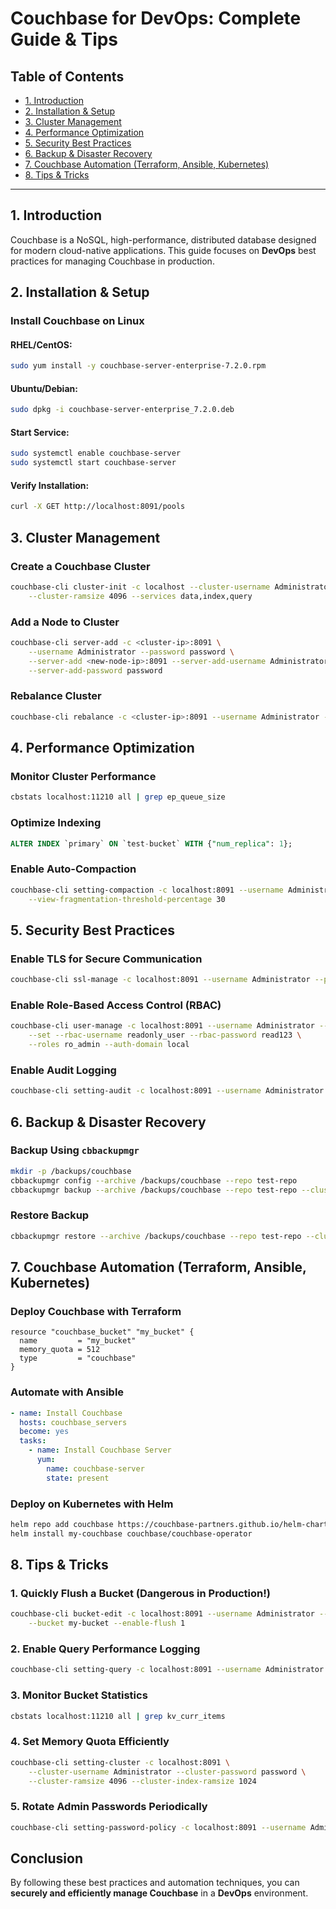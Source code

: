 # Couchbase for DevOps: Complete Guide & Tips

## Table of Contents
- [1. Introduction](#1-introduction)
- [2. Installation & Setup](#2-installation--setup)
- [3. Cluster Management](#3-cluster-management)
- [4. Performance Optimization](#4-performance-optimization)
- [5. Security Best Practices](#5-security-best-practices)
- [6. Backup & Disaster Recovery](#6-backup--disaster-recovery)
- [7. Couchbase Automation (Terraform, Ansible, Kubernetes)](#7-couchbase-automation-terraform-ansible-kubernetes)
- [8. Tips & Tricks](#8-tips--tricks)

---

## 1. Introduction
Couchbase is a NoSQL, high-performance, distributed database designed for modern cloud-native applications. This guide focuses on **DevOps** best practices for managing Couchbase in production.

## 2. Installation & Setup
### **Install Couchbase on Linux**
#### **RHEL/CentOS:**
```sh
sudo yum install -y couchbase-server-enterprise-7.2.0.rpm
```
#### **Ubuntu/Debian:**
```sh
sudo dpkg -i couchbase-server-enterprise_7.2.0.deb
```
#### **Start Service:**
```sh
sudo systemctl enable couchbase-server
sudo systemctl start couchbase-server
```
#### **Verify Installation:**
```sh
curl -X GET http://localhost:8091/pools
```

## 3. Cluster Management
### **Create a Couchbase Cluster**
```sh
couchbase-cli cluster-init -c localhost --cluster-username Administrator --cluster-password password \
    --cluster-ramsize 4096 --services data,index,query
```
### **Add a Node to Cluster**
```sh
couchbase-cli server-add -c <cluster-ip>:8091 \
    --username Administrator --password password \
    --server-add <new-node-ip>:8091 --server-add-username Administrator \
    --server-add-password password
```
### **Rebalance Cluster**
```sh
couchbase-cli rebalance -c <cluster-ip>:8091 --username Administrator --password password
```


## 4. Performance Optimization
### **Monitor Cluster Performance**
```sh
cbstats localhost:11210 all | grep ep_queue_size
```
### **Optimize Indexing**
```sql
ALTER INDEX `primary` ON `test-bucket` WITH {"num_replica": 1};
```
### **Enable Auto-Compaction**
```sh
couchbase-cli setting-compaction -c localhost:8091 --username Administrator --password password \
    --view-fragmentation-threshold-percentage 30
```

## 5. Security Best Practices
### **Enable TLS for Secure Communication**
```sh
couchbase-cli ssl-manage -c localhost:8091 --username Administrator --password password --set-cert
```
### **Enable Role-Based Access Control (RBAC)**
```sh
couchbase-cli user-manage -c localhost:8091 --username Administrator --password password \
    --set --rbac-username readonly_user --rbac-password read123 \
    --roles ro_admin --auth-domain local
```
### **Enable Audit Logging**
```sh
couchbase-cli setting-audit -c localhost:8091 --username Administrator --password password --audit-enabled 1
```


## 6. Backup & Disaster Recovery
### **Backup Using `cbbackupmgr`**
```sh
mkdir -p /backups/couchbase
cbbackupmgr config --archive /backups/couchbase --repo test-repo
cbbackupmgr backup --archive /backups/couchbase --repo test-repo --cluster http://localhost:8091 --username Administrator --password password
```
### **Restore Backup**
```sh
cbbackupmgr restore --archive /backups/couchbase --repo test-repo --cluster http://localhost:8091 --username Administrator --password password
```

## 7. Couchbase Automation (Terraform, Ansible, Kubernetes)
### **Deploy Couchbase with Terraform**
```hcl
resource "couchbase_bucket" "my_bucket" {
  name         = "my_bucket"
  memory_quota = 512
  type         = "couchbase"
}
```
### **Automate with Ansible**
```yaml
- name: Install Couchbase
  hosts: couchbase_servers
  become: yes
  tasks:
    - name: Install Couchbase Server
      yum:
        name: couchbase-server
        state: present
```
### **Deploy on Kubernetes with Helm**
```sh
helm repo add couchbase https://couchbase-partners.github.io/helm-charts/
helm install my-couchbase couchbase/couchbase-operator
```

## 8. Tips & Tricks
### **1. Quickly Flush a Bucket (Dangerous in Production!)**
```sh
couchbase-cli bucket-edit -c localhost:8091 --username Administrator --password password \
    --bucket my-bucket --enable-flush 1
```
### **2. Enable Query Performance Logging**
```sh
couchbase-cli setting-query -c localhost:8091 --username Administrator --password password --log-level DEBUG
```
### **3. Monitor Bucket Statistics**
```sh
cbstats localhost:11210 all | grep kv_curr_items
```
### **4. Set Memory Quota Efficiently**
```sh
couchbase-cli setting-cluster -c localhost:8091 \
    --cluster-username Administrator --cluster-password password \
    --cluster-ramsize 4096 --cluster-index-ramsize 1024
```
### **5. Rotate Admin Passwords Periodically**
```sh
couchbase-cli setting-password-policy -c localhost:8091 --username Administrator --password password --min-length 12
```

## **Conclusion**
By following these best practices and automation techniques, you can **securely and efficiently manage Couchbase** in a **DevOps** environment.
